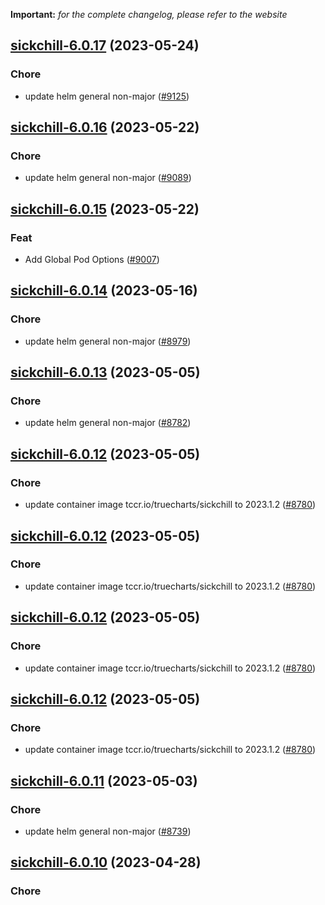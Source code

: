 **Important:**
*for the complete changelog, please refer to the website*




## [sickchill-6.0.17](https://github.com/truecharts/charts/compare/sickchill-6.0.16...sickchill-6.0.17) (2023-05-24)

### Chore

- update helm general non-major ([#9125](https://github.com/truecharts/charts/issues/9125))
  
  


## [sickchill-6.0.16](https://github.com/truecharts/charts/compare/sickchill-6.0.15...sickchill-6.0.16) (2023-05-22)

### Chore

- update helm general non-major ([#9089](https://github.com/truecharts/charts/issues/9089))
  
  


## [sickchill-6.0.15](https://github.com/truecharts/charts/compare/sickchill-6.0.14...sickchill-6.0.15) (2023-05-22)

### Feat

- Add Global Pod Options ([#9007](https://github.com/truecharts/charts/issues/9007))
  
  


## [sickchill-6.0.14](https://github.com/truecharts/charts/compare/sickchill-6.0.13...sickchill-6.0.14) (2023-05-16)

### Chore

- update helm general non-major ([#8979](https://github.com/truecharts/charts/issues/8979))
  
  


## [sickchill-6.0.13](https://github.com/truecharts/charts/compare/sickchill-6.0.12...sickchill-6.0.13) (2023-05-05)

### Chore

- update helm general non-major ([#8782](https://github.com/truecharts/charts/issues/8782))
  
  


## [sickchill-6.0.12](https://github.com/truecharts/charts/compare/sickchill-6.0.11...sickchill-6.0.12) (2023-05-05)

### Chore

- update container image tccr.io/truecharts/sickchill to 2023.1.2 ([#8780](https://github.com/truecharts/charts/issues/8780))
  
  


## [sickchill-6.0.12](https://github.com/truecharts/charts/compare/sickchill-6.0.11...sickchill-6.0.12) (2023-05-05)

### Chore

- update container image tccr.io/truecharts/sickchill to 2023.1.2 ([#8780](https://github.com/truecharts/charts/issues/8780))
  
  


## [sickchill-6.0.12](https://github.com/truecharts/charts/compare/sickchill-6.0.11...sickchill-6.0.12) (2023-05-05)

### Chore

- update container image tccr.io/truecharts/sickchill to 2023.1.2 ([#8780](https://github.com/truecharts/charts/issues/8780))
  
  


## [sickchill-6.0.12](https://github.com/truecharts/charts/compare/sickchill-6.0.11...sickchill-6.0.12) (2023-05-05)

### Chore

- update container image tccr.io/truecharts/sickchill to 2023.1.2 ([#8780](https://github.com/truecharts/charts/issues/8780))
  
  


## [sickchill-6.0.11](https://github.com/truecharts/charts/compare/sickchill-6.0.10...sickchill-6.0.11) (2023-05-03)

### Chore

- update helm general non-major ([#8739](https://github.com/truecharts/charts/issues/8739))
  
  


## [sickchill-6.0.10](https://github.com/truecharts/charts/compare/sickchill-6.0.9...sickchill-6.0.10) (2023-04-28)

### Chore
